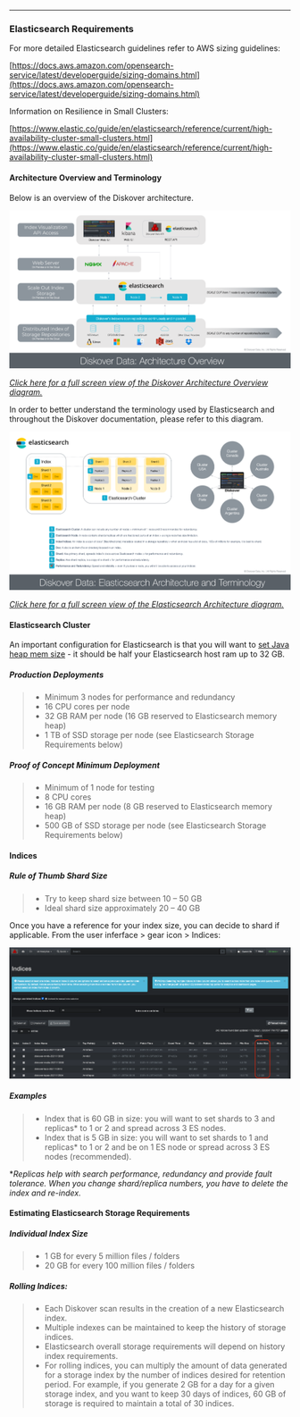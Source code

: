 ___
### Elasticsearch Requirements

For more detailed Elasticsearch guidelines refer to AWS sizing guidelines:

[https://docs.aws.amazon.com/opensearch-service/latest/developerguide/sizing-domains.html](https://docs.aws.amazon.com/opensearch-service/latest/developerguide/sizing-domains.html)

Information on Resilience in Small Clusters:

[https://www.elastic.co/guide/en/elasticsearch/reference/current/high-availability-cluster-small-clusters.html](https://www.elastic.co/guide/en/elasticsearch/reference/current/high-availability-cluster-small-clusters.html)

#### Architecture Overview and Terminology

Below is an overview of the Diskover architecture.

![Image: Diskover Architecture Overview](images/diagram_diskover_architecture_overview.png)

_[Click here for a full screen view of the Diskover Architecture Overview diagram.](images/diagram_diskover_architecture_overview.png)_

In order to better understand the terminology used by Elasticsearch and throughout the Diskover documentation, please refer to this diagram.

![Image: Diskover Architecture Overview](images/diagram_diskover_elasticsearch_architecture.png)

_[Click here for a full screen view of the Elasticsearch Architecture diagram.](images/diagram_diskover_elasticsearch_architecture.png)_

#### Elasticsearch Cluster

An important configuration for Elasticsearch is that you will want to [set Java heap mem size](https://www.elastic.co/guide/en/elasticsearch/reference/7.16/advanced-configuration.html#set-jvm-heap-size) - it should be half your Elasticsearch host ram up to 32 GB.

##### Production Deployments

>- Minimum 3 nodes for performance and redundancy
>- 16 CPU cores per node
>- 32 GB RAM per node (16 GB reserved to Elasticsearch memory heap)
>- 1 TB of SSD storage per node (see Elasticsearch Storage Requirements below)

##### Proof of Concept Minimum Deployment

>- Minimum of 1 node for testing
>- 8 CPU cores
>- 16 GB RAM per node (8 GB reserved to Elasticsearch memory heap)
>- 500 GB of SSD storage per node (see Elasticsearch Storage Requirements below)

#### Indices

##### Rule of Thumb Shard Size

>- Try to keep shard size between 10 – 50 GB
>- Ideal shard size approximately 20 – 40 GB

Once you have a reference for your index size, you can decide to shard if applicable. From the user inferface > gear icon > Indices:

![Image: Index Sizing](images/image_indices_index_size.png)

##### Examples

>- Index that is 60 GB in size: you will want to set shards to 3 and replicas* to 1 or 2 and spread across 3 ES nodes.
>- Index that is 5 GB in size: you will want to set shards to 1 and replicas* to 1 or 2 and be on 1 ES node or spread across 3 ES nodes (recommended).

\*_Replicas help with search performance, redundancy and provide fault tolerance. When you change shard/replica numbers, you have to delete the index and re-index._

#### Estimating Elasticsearch Storage Requirements

##### Individual Index Size

>- 1 GB for every 5 million files / folders
>- 20 GB for every 100 million files / folders

##### Rolling Indices:

>- Each Diskover scan results in the creation of a new Elasticsearch index.
>- Multiple indexes can be maintained to keep the history of storage indices.
>- Elasticsearch overall storage requirements will depend on history index requirements.
>- For rolling indices, you can multiply the amount of data generated for a storage index by the number of indices desired for retention period. For example, if you generate 2 GB for a day for a given storage index, and you want to keep 30 days of indices, 60 GB of storage is required to maintain a total of 30 indices.
